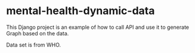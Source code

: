 # mental-health-dynamic-data

This Django project is an example of how to call API and use it to generate Graph based on the data.

Data set is from WHO.
